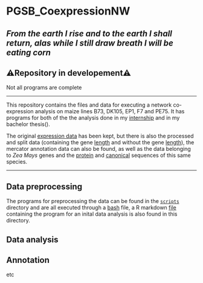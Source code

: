 # PGSB_CoexpressionNW

_From the earth I rise and to the earth I shall return, alas while I still draw breath I will be eating corn_
---
## ⚠️Repository in developement⚠️

Not all programs are complete

---
This repository contains the files and data for executing a network co-expression analysis on maize lines B73, DK105, EP1, F7 and PE75.
It has programs for both of the the analysis done in my [internship](./programs/IndividualNetworks.Rmd) and in my bachelor thesis().

The original [expression data](./data/original_data) has been kept, but there is also the processed and split data (containing the gene [length](./data/wlen/) and without the gene [length](./data/nolen)), the mercator annotation data can also be found, as well as the data belonging to _Zea Mays_ genes and the [protein](./data/annotation/Zm-B73-REFERENCE-NAM-5.0_Zm00001eb.1.protein.fa) and [canonical](./data/Zm-B73-REFERENCE-NAM-5.0_Zm00001eb.1.canonical.cds.fa) sequences of this same species.

---
## Data preprocessing

The programs for preprocessing the data can be found in the [`scripts`](./scripts) directory and are all executed through a [bash](./scripts/Preprocessing.sh) file, a R markdown [file](./scripts/PreliminaryAnalysis.Rmd) containing the program for an inital data analysis is also found in this directory.

## Data analysis

## Annotation

etc
